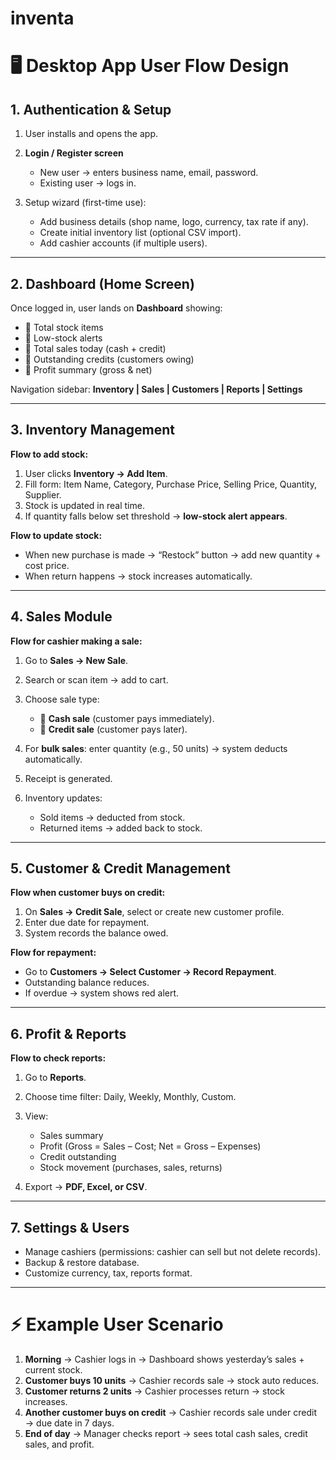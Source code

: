 # inventa

# 🖥️ Desktop App User Flow Design

## 1. **Authentication & Setup**

1. User installs and opens the app.
2. **Login / Register screen**

   - New user → enters business name, email, password.
   - Existing user → logs in.

3. Setup wizard (first-time use):

   - Add business details (shop name, logo, currency, tax rate if any).
   - Create initial inventory list (optional CSV import).
   - Add cashier accounts (if multiple users).

---

## 2. **Dashboard (Home Screen)**

Once logged in, user lands on **Dashboard** showing:

- 🔹 Total stock items
- 🔹 Low-stock alerts
- 🔹 Total sales today (cash + credit)
- 🔹 Outstanding credits (customers owing)
- 🔹 Profit summary (gross & net)

Navigation sidebar: **Inventory | Sales | Customers | Reports | Settings**

---

## 3. **Inventory Management**

**Flow to add stock:**

1. User clicks **Inventory → Add Item**.
2. Fill form: Item Name, Category, Purchase Price, Selling Price, Quantity, Supplier.
3. Stock is updated in real time.
4. If quantity falls below set threshold → **low-stock alert appears**.

**Flow to update stock:**

- When new purchase is made → “Restock” button → add new quantity + cost price.
- When return happens → stock increases automatically.

---

## 4. **Sales Module**

**Flow for cashier making a sale:**

1. Go to **Sales → New Sale**.
2. Search or scan item → add to cart.
3. Choose sale type:

   - 🔹 **Cash sale** (customer pays immediately).
   - 🔹 **Credit sale** (customer pays later).

4. For **bulk sales**: enter quantity (e.g., 50 units) → system deducts automatically.
5. Receipt is generated.
6. Inventory updates:

   - Sold items → deducted from stock.
   - Returned items → added back to stock.

---

## 5. **Customer & Credit Management**

**Flow when customer buys on credit:**

1. On **Sales → Credit Sale**, select or create new customer profile.
2. Enter due date for repayment.
3. System records the balance owed.

**Flow for repayment:**

- Go to **Customers → Select Customer → Record Repayment**.
- Outstanding balance reduces.
- If overdue → system shows red alert.

---

## 6. **Profit & Reports**

**Flow to check reports:**

1. Go to **Reports**.
2. Choose time filter: Daily, Weekly, Monthly, Custom.
3. View:

   - Sales summary
   - Profit (Gross = Sales – Cost; Net = Gross – Expenses)
   - Credit outstanding
   - Stock movement (purchases, sales, returns)

4. Export → **PDF, Excel, or CSV**.

---

## 7. **Settings & Users**

- Manage cashiers (permissions: cashier can sell but not delete records).
- Backup & restore database.
- Customize currency, tax, reports format.

---

# ⚡ Example User Scenario

1. **Morning** → Cashier logs in → Dashboard shows yesterday’s sales + current stock.
2. **Customer buys 10 units** → Cashier records sale → stock auto reduces.
3. **Customer returns 2 units** → Cashier processes return → stock increases.
4. **Another customer buys on credit** → Cashier records sale under credit → due date in 7 days.
5. **End of day** → Manager checks report → sees total cash sales, credit sales, and profit.
